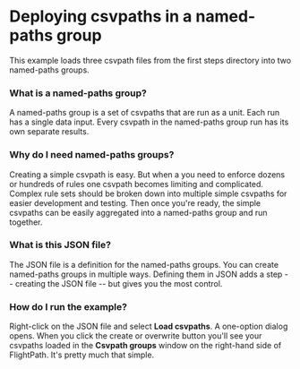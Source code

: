 # Deploying csvpaths in a named-paths group


This example loads three csvpath files from the first steps directory into two named-paths groups. 

### What is a named-paths group?

A named-paths group is a set of csvpaths that are run as a unit. Each run has a single data input. Every csvpath in the named-paths group run has its own separate results.

### Why do I need named-paths groups?

Creating a simple csvpath is easy. But when a you need to enforce dozens or hundreds of rules one csvpath becomes limiting and complicated. Complex rule sets should be broken down into multiple simple csvpaths for easier development and testing. Then once you're ready, the simple csvpaths can be easily aggregated into a named-paths group and run together. 

### What is this JSON file?

The JSON file is a definition for the named-paths groups. You can create named-paths groups in multiple ways. Defining them in JSON adds a step -- creating the JSON file -- but gives you the most control.

### How do I run the example?

Right-click on the JSON file and select **Load csvpaths**.  A one-option dialog opens. When you click the create or overwrite button you'll see your csvpaths loaded in the **Csvpath groups** window on the right-hand side of FlightPath. It's pretty much that simple.

